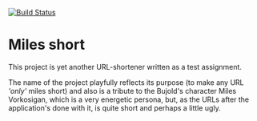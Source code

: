 [![Build Status](https://travis-ci.org/Sulion/miles-short.svg?branch=master)](https://travis-ci.org/Sulion/miles-short)
# Miles short
This project is yet another URL-shortener written as a test assignment.

The name of the project playfully reflects its purpose (to make any URL _'only'_ miles short) and also is a 
tribute to the Bujold's character Miles Vorkosigan, which is a very energetic persona,
but, as the URLs after the application's done with it, is quite short and perhaps a little ugly.
